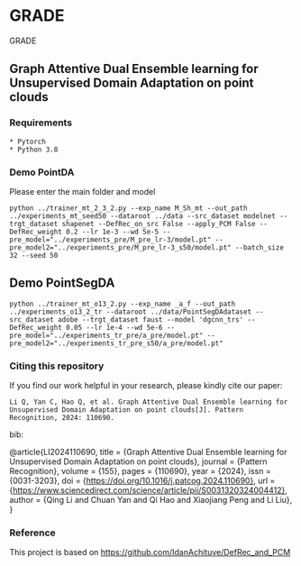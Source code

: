 # GRADE
GRADE
## Graph Attentive Dual Ensemble learning for Unsupervised Domain Adaptation on point clouds
### Requirements

    * Pytorch 
    * Python 3.8

### Demo PointDA

Please enter the main folder and model

    python ../trainer_mt_2_3_2.py --exp_name M_Sh_mt --out_path ../experiments_mt_seed50 --dataroot ../data --src_dataset modelnet --trgt_dataset shapenet --DefRec_on_src False --apply_PCM False --DefRec_weight 0.2 --lr 1e-3 --wd 5e-5 --pre_model="../experiments_pre/M_pre_lr-3/model.pt" --pre_model2="../experiments_pre/M_pre_lr-3_s50/model.pt" --batch_size 32 --seed 50

## Demo PointSegDA

    python ../trainer_mt_o13_2.py --exp_name _a_f --out_path ../experiments_o13_2_tr --dataroot ../data/PointSegDAdataset --src_dataset adobe --trgt_dataset faust --model 'dgcnn_trs' --DefRec_weight 0.05 --lr 1e-4 --wd 5e-6 --pre_model="../experiments_tr_pre/a_pre/model.pt" --pre_model2="../experiments_tr_pre_s50/a_pre/model.pt" 


### Citing this repository

If you find our work helpful in your research, please kindly cite our paper:

    Li Q, Yan C, Hao Q, et al. Graph Attentive Dual Ensemble learning for Unsupervised Domain Adaptation on point clouds[J]. Pattern Recognition, 2024: 110690.
   
 bib:
   
@article{LI2024110690,
title = {Graph Attentive Dual Ensemble learning for Unsupervised Domain Adaptation on point clouds},
journal = {Pattern Recognition},
volume = {155},
pages = {110690},
year = {2024},
issn = {0031-3203},
doi = {https://doi.org/10.1016/j.patcog.2024.110690},
url = {https://www.sciencedirect.com/science/article/pii/S0031320324004412},
author = {Qing Li and Chuan Yan and Qi Hao and Xiaojiang Peng and Li Liu},
}
### Reference
This project is based on https://github.com/IdanAchituve/DefRec_and_PCM
